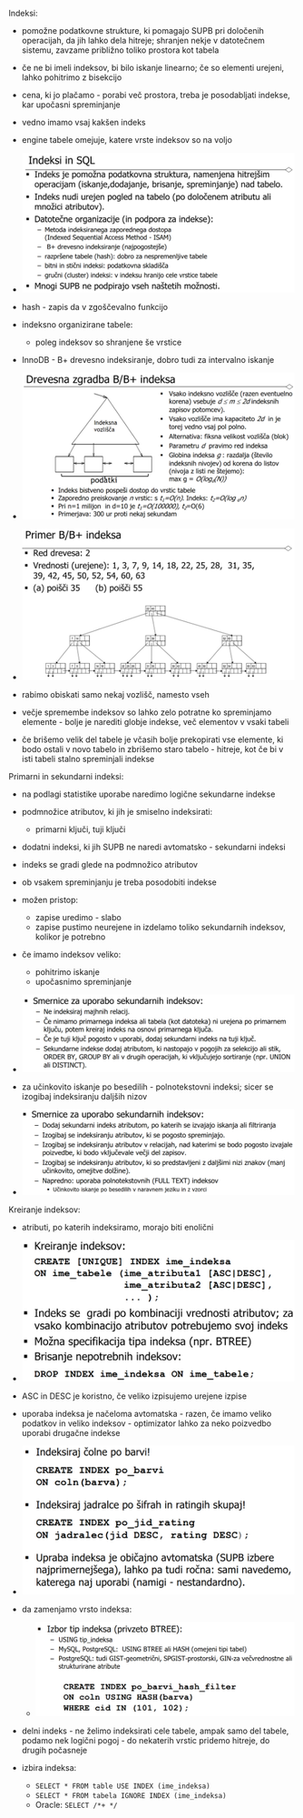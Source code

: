 Indeksi:
- pomožne podatkovne strukture, ki pomagajo SUPB pri določenih operacijah, da jih lahko dela hitreje; shranjen nekje v datotečnem sistemu, zavzame približno toliko prostora kot tabela
- če ne bi imeli indeksov, bi bilo iskanje linearno; če so elementi urejeni, lahko pohitrimo z bisekcijo
- cena, ki jo plačamo - porabi več prostora, treba je posodabljati indekse, kar upočasni spreminjanje
- vedno imamo vsaj kakšen indeks
- engine tabele omejuje, katere vrste indeksov so na voljo
- ![600](../../Images/Pasted%20image%2020240404143443.png)
- hash - zapis da v zgoščevalno funkcijo
- indeksno organizirane tabele:
	- poleg indeksov so shranjene še vrstice
- InnoDB - B+ drevesno indeksiranje, dobro tudi za intervalno iskanje

- ![600](../../Images/Pasted%20image%2020240404144223.png)

- ![500](../../Images/Pasted%20image%2020240404144404.png)
- rabimo obiskati samo nekaj vozlišč, namesto vseh
- večje spremembe indeksov so lahko zelo potratne ko spreminjamo elemente - bolje je narediti globje indekse, več elementov v vsaki tabeli
- če brišemo velik del tabele je včasih bolje prekopirati vse elemente, ki bodo ostali v novo tabelo in zbrišemo staro tabelo - hitreje, kot če bi v isti tabeli stalno spreminjali indekse

Primarni in sekundarni indeksi:
- na podlagi statistike uporabe naredimo logične sekundarne indekse
- podmnožice atributov, ki jih je smiselno indeksirati:
	- primarni ključi, tuji ključi
- dodatni indeksi, ki jih SUPB ne naredi avtomatsko - sekundarni indeksi
- indeks se gradi glede na podmnožico atributov
- ob vsakem spreminjanju je treba posodobiti indekse
- možen pristop:
	- zapise uredimo - slabo
	- zapise pustimo neurejene in izdelamo toliko sekundarnih indeksov, kolikor je
potrebno

- če imamo indeksov veliko:
	- pohitrimo iskanje
	- upočasnimo spreminjanje

- ![550](../../Images/Pasted%20image%2020240404145722.png)
- za učinkovito iskanje po besedilih - polnotekstovni indeksi; sicer se izogibaj indeksiranju daljših nizov
- ![550](../../Images/Pasted%20image%2020240404150819.png)

Kreiranje indeksov:
- atributi, po katerih indeksiramo, morajo biti enolični
- ![400](../../Images/Pasted%20image%2020240404151720.png)
- ASC in DESC je koristno, če veliko izpisujemo urejene izpise
- uporaba indeksa je načeloma avtomatska - razen, če imamo veliko podatkov in veliko indeksov - optimizator lahko za neko poizvedbo uporabi drugačne indekse
- ![400](../../Images/Pasted%20image%2020240404152217.png)
- da zamenjamo vrsto indeksa:
	- ![500](../../Images/Pasted%20image%2020240404152351.png)
- delni indeks - ne želimo indeksirati cele tabele, ampak samo del tabele, podamo nek logični pogoj - do nekaterih vrstic pridemo hitreje, do drugih počasneje

- izbira indeksa:
	- `SELECT * FROM table USE INDEX (ime_indeksa)`
	- `SELECT * FROM tabela IGNORE INDEX (ime_indeksa)`
	- Oracle: `SELECT /*+ */`